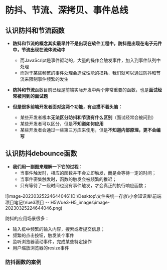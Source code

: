# 防抖、节流、深拷贝、事件总线

## 认识防抖和节流函数

- **防抖和节流的概念其实最早并不是出现在软件工程中，防抖是出现在电子元件中，节流出现在流体流动中**
  - 而JavaScript是事件驱动的，大量的操作会触发事件，加入到事件队列中处理
  - 而对于某些频繁的事件处理会造成性能的损耗，我们就可以通过防抖和节流来限制事件频繁的发生
- **防抖和节流**函数目前已经是前端实际开发中两个非常重要的函数，也是**面试经常被问到的面试题**

- **但是很多前端开发者面对这两个功能，有点摸不着头脑：**
  - 某些开发者根本**无法区分防抖和节流有什么区别**（面试经常会被问到）
  - 某些开发者可以区分，但是**不知道如何应用**
  - 某些开发者会通过一些第三方库来使用，但是**不知道内部原理，更不会编写**

## 认识防抖debounce函数

- **我们用一副图来理解一下它的过程：**
  - 当事件触发时，相应的函数并不会立即触发，而是会等待一定的时间；
  - 当事件密集触发时，函数的触发会被频繁的推迟；
  - 只有等待了一段时间也没有事件触发，才会真正的执行响应函数；

![image-20230325224644046](D:\Desktop\文件夹统一存放\小余知识库\前端项目笔记\Vue3项目 -- H5\Vue3-H5_images\image-20230325224644046.png)

防抖的应用场景很多：

- 输入框中频繁的输入内容，搜索或者提交信息；
- 频繁的点击按钮，触发某个事件
- 监听浏览器滚动事件，完成某些特定操作
- 用户缩放浏览器的resize事件

### 防抖函数的案例